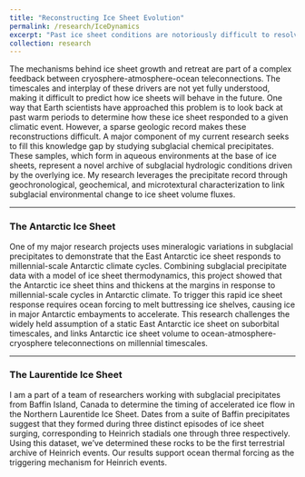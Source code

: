 ```yaml
---
title: "Reconstructing Ice Sheet Evolution"
permalink: /research/IceDynamics
excerpt: "Past ice sheet conditions are notoriously difficult to resolve, as the most recent ice advance razes geologic records of previous glaciations. One of my research initiatives combines geochronological and geochemical characterization of subglacial precipitates to link changes in the basal environmental to ice sheet dynamics.<br/><img src='/images/P1010050.JPG'>"
collection: research
---
```

The mechanisms behind ice sheet growth and retreat are part of a complex feedback between cryosphere-atmosphere-ocean teleconnections. The timescales and interplay of these drivers are not yet fully understood, making it difficult to predict how ice sheets will behave in the future. One way that Earth scientists have approached this problem is to look back at past warm periods to determine how these ice sheet responded to a given climatic event. However, a sparse geologic record makes these reconstructions difficult. A major component of my current research seeks to fill this knowledge gap by studying subglacial chemical precipitates. These samples, which form in aqueous environments at the base of ice sheets, represent a novel archive of subglacial hydrologic conditions driven by the overlying ice. My research leverages the precipitate record through geochronological, geochemical, and microtextural characterization to link subglacial environmental change to ice sheet volume fluxes.

---
### The Antarctic Ice Sheet
One of my major research projects uses mineralogic variations in subglacial precipitates to demonstrate that the East Antarctic ice sheet responds to millennial-scale Antarctic climate cycles. Combining subglacial precipitate data with a model of ice sheet thermodynamics, this project showed that the Antarctic ice sheet thins and thickens at the margins in response to millennial-scale cycles in Antarctic climate.  To trigger this rapid ice sheet response requires ocean forcing to melt buttressing ice shelves, causing ice in major Antarctic embayments to accelerate. This research challenges the widely held assumption of a static East Antarctic ice sheet on suborbital timescales, and links Antarctic ice sheet volume to ocean-atmosphere-cryosphere teleconnections on millennial timescales.

---
### The Laurentide Ice Sheet
I am a part of a team of researchers working with subglacial precipitates from Baffin Island, Canada to determine the timing of accelerated ice flow in the Northern Laurentide Ice Sheet. Dates from a suite of Baffin precipitates suggest that they formed during three distinct episodes of ice sheet surging, corresponding to Heinrich stadials one through three respectively. Using this dataset, we’ve determined these rocks to be the first terrestrial archive of Heinrich events. Our results support ocean thermal forcing as the triggering mechanism for Heinrich events.

